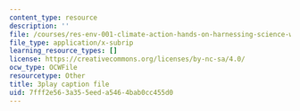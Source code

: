 ```yaml
---
content_type: resource
description: ''
file: /courses/res-env-001-climate-action-hands-on-harnessing-science-with-communities-to-cut-carbon-january-iap-2017/7fff2e563a355eeda5464bab0cc455d0_8C2M48Bc5Fw.vtt
file_type: application/x-subrip
learning_resource_types: []
license: https://creativecommons.org/licenses/by-nc-sa/4.0/
ocw_type: OCWFile
resourcetype: Other
title: 3play caption file
uid: 7fff2e56-3a35-5eed-a546-4bab0cc455d0
---
```

